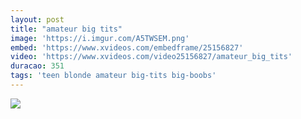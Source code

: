 ```yaml
---
layout: post
title: "amateur big tits"
image: 'https://i.imgur.com/A5TWSEM.png'
embed: 'https://www.xvideos.com/embedframe/25156827'
video: 'https://www.xvideos.com/video25156827/amateur_big_tits'
duracao: 351
tags: 'teen blonde amateur big-tits big-boobs'
---
```

<a href="{{ page.url | prepend: site.baseurl | prepend: site.url }}"><img src="{{ page.image | prepend: site.baseurl | prepend: site.url }}" /></a>
